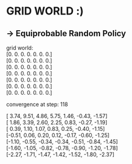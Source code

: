 # GRID WORLD :)

## -> Equiprobable Random Policy

grid world:  
[0. 0. 0. 0. 0. 0. 0.]  
[0. 0. 0. 0. 0. 0. 0.]  
[0. 0. 0. 0. 0. 0. 0.]  
[0. 0. 0. 0. 0. 0. 0.]  
[0. 0. 0. 0. 0. 0. 0.]  
[0. 0. 0. 0. 0. 0. 0.]  
[0. 0. 0. 0. 0. 0. 0.]

convergence at step: 118

[ 3.74,  9.51,  4.86,  5.75,  1.46, -0.43, -1.57]  
[ 1.86,  3.39,  2.60,  2.25,  0.83, -0.27, -1.19]  
[ 0.39,  1.10,  1.07,  0.83,  0.25, -0.40, -1.15]  
[-0.51,  0.06,  0.20,  0.12, -0.17, -0.60, -1.25]  
[-1.10, -0.55, -0.34, -0.34, -0.51, -0.84, -1.45]  
[-1.60, -1.05, -0.82, -0.78, -0.90, -1.20, -1.78]  
[-2.27, -1.71, -1.47, -1.42, -1.52, -1.80, -2.37] 
